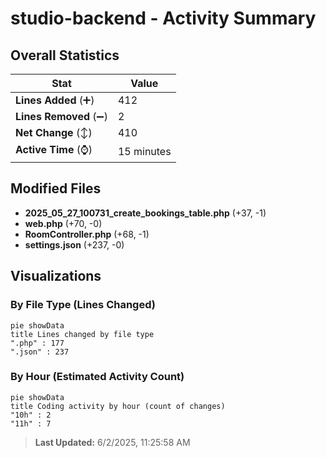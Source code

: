 # studio-backend - Activity Summary 

## Overall Statistics

| Stat                   | Value                                                             |
| ---------------------- | ----------------------------------------------------------------- |
| **Lines Added** (➕)   | 412                                          |
| **Lines Removed** (➖) | 2                                        |
| **Net Change** (↕)    | 410                |
| **Active Time** (⌚)   | 15 minutes |


## Modified Files
- **2025_05_27_100731_create_bookings_table.php** (+37, -1)
- **web.php** (+70, -0)
- **RoomController.php** (+68, -1)
- **settings.json** (+237, -0)

## Visualizations

### By File Type (Lines Changed)

```mermaid
pie showData
title Lines changed by file type
".php" : 177
".json" : 237
```

### By Hour (Estimated Activity Count)

```mermaid
pie showData
title Coding activity by hour (count of changes)
"10h" : 2
"11h" : 7
```


> **Last Updated:** 6/2/2025, 11:25:58 AM